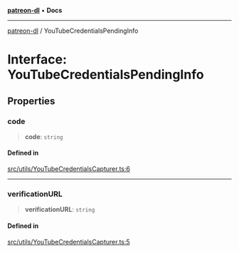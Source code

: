 [**patreon-dl**](../README.md) • **Docs**

***

[patreon-dl](../README.md) / YouTubeCredentialsPendingInfo

# Interface: YouTubeCredentialsPendingInfo

## Properties

### code

> **code**: `string`

#### Defined in

[src/utils/YouTubeCredentialsCapturer.ts:6](https://github.com/patrickkfkan/patreon-dl/blob/7168e7165dfd3021aec234ee0e8458b1a8040c70/src/utils/YouTubeCredentialsCapturer.ts#L6)

***

### verificationURL

> **verificationURL**: `string`

#### Defined in

[src/utils/YouTubeCredentialsCapturer.ts:5](https://github.com/patrickkfkan/patreon-dl/blob/7168e7165dfd3021aec234ee0e8458b1a8040c70/src/utils/YouTubeCredentialsCapturer.ts#L5)
